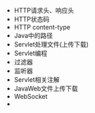 + HTTP请求头、响应头
+ HTTP状态码
+ HTTP content-type
+ Java中的路径
+ Servlet处理文件(上传下载)
+ Servlet编程
+ 过滤器
+ 监听器
+ Servlet相关注解
+ JavaWeb文件上传下载
+ WebSocket
+ 
